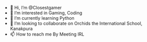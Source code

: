 - 👋 Hi, I’m @Closestgamer
- 👀 I’m interested in Gaming, Coding
- 🌱 I’m currently learning Python
- 💞️ I’m looking to collaborate on Orchids the International School, Kanakpura
- 📫 How to reach me By Meeting IRL
<!---
Closestgamer/Closestgamer is a ✨ special ✨ repository because its `README.md` (this file) appears on your GitHub profile.
You can click the Preview link to take a look at your changes.
--->
